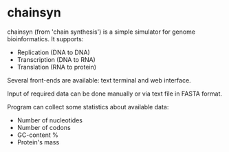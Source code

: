 # chainsyn

chainsyn (from 'chain synthesis') is a simple simulator for genome
bioinformatics. It supports:
- Replication (DNA to DNA)
- Transcription (DNA to RNA)
- Translation (RNA to protein)

Several front-ends are available: text terminal and web interface.

Input of required data can be done manually or via text file in FASTA
format.

Program can collect some statistics about available data:
- Number of nucleotides
- Number of codons
- GC-content %
- Protein's mass